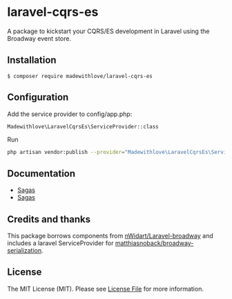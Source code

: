 # laravel-cqrs-es

A package to kickstart your CQRS/ES development in Laravel using the Broadway event store.

## Installation

```
$ composer require madewithlove/laravel-cqrs-es
```

## Configuration

Add the service provider to config/app.php:

```
Madewithlove\LaravelCqrsEs\ServiceProvider::class
```

Run

```bash
php artisan vendor:publish --provider="Madewithlove\LaravelCqrsEs\ServiceProvider"
```

## Documentation

- [Sagas](./docs/generators.md)
- [Sagas](./docs/sagas.md)

## Credits and thanks

This package borrows components from [nWidart/Laravel-broadway](https://github.com/nWidart/Laravel-broadway) and includes a laravel ServiceProvider for [matthiasnoback/broadway-serialization](https://github.com/matthiasnoback/broadway-serialization).

## License

The MIT License (MIT). Please see [License File](LICENSE.md) for more information.